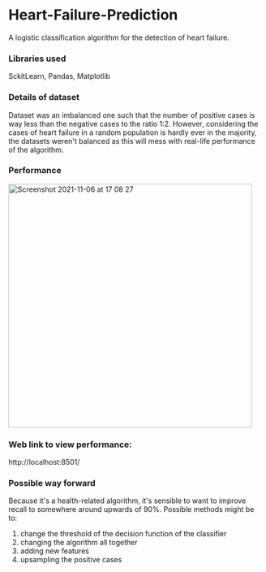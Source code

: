 # Heart-Failure-Prediction
A logistic classification algorithm for the detection of heart failure.

### Libraries used
SckitLearn, Pandas, Matplotlib

### Details of dataset
Dataset was an imbalanced one such that the number of positive cases is way less than the negative cases to the ratio 1:2. However, considering the cases of heart failure in a random population is hardly ever in the majority, the datasets weren't balanced as this will mess with real-life performance of the algorithm.

### Performance 
<img width="480" alt="Screenshot 2021-11-06 at 17 08 27" src="https://user-images.githubusercontent.com/40724187/140616193-382527ef-2006-4e0d-9193-f92ed01fff9e.png">

### Web link to view performance:
http://localhost:8501/

### Possible way forward
Because it's a health-related algorithm, it's sensible to want to improve recall to somewhere around upwards of 90%. Possible methods might be to:
<ol type: 'i'> 
  <li>change the threshold of the decision function of the classifier</li>
  <li>changing the algorithm all together</li>
  <li>adding new features</li>
  <li>upsampling the positive cases</li>
</ol>
